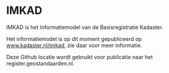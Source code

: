 # IMKAD

IMKAD is het Informatiemodel van de Basisregistratie Kadaster.

Het informatiemodel is op dit moment gepubliceerd op www.kadaster.nl/imkad, zie daar voor meer informatie. 

Deze Github locatie wordt gebruikt voor publicatie naar het register.geostandaarden.nl. 

